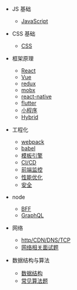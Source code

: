 - JS 基础

  - [JavaScript](js/index.md)

- CSS 基础

  - [CSS](css/index.md)

- 框架原理

  - [React](frame/react/index)
  - [Vue](frame/vue/index.md)
  - [redux](frame/redux/index.md)
  - [mobx](frame/mobx/index.md)
  - [react-native](frame/rn/index.md)
  - [flutter](frame/flutter/index.md)
  - [小程序](frame/mini-program/index.md)
  - [Hybrid](frame/hybrid/index.md)

- 工程化

  - [webpack](engineering/webpack/index.md)
  - [babel](engineering/babel/index.md)
  - [模板引擎](engineering/template/index.md)
  - [CI/CD](engineering/cicd/index.md)
  - [前端监控](engineering/monitor/index.md)
  - [性能优化](engineering/performance/index.md)
  - [安全](engineering/secure/index.md)

- node

  - [BFF](node/bff/index.md)
  - [GraphQL](node/graphql/index.md)

- 网络

  - [http/CDN/DNS/TCP](net/http/index.md)
  - [网络相关面试题](net/interview/index.md)

- 数据结构与算法

  - [数据结构](algorithm/data-structure/index.md)
  - [常见算法题](algorithm/normal/index.md)

